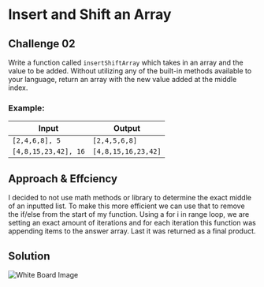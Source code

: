 # Insert and Shift an Array

## Challenge 02  
Write a function called `insertShiftArray` which takes in an array and the value to be added. Without utilizing any of the built-in methods available to your language, return an array with the new value added at the middle index.


### Example:
|Input|Output|
|-----|------|
|`[2,4,6,8], 5`|`[2,4,5,6,8]`|
|`[4,8,15,23,42], 16`|`[4,8,15,16,23,42]`|


## Approach & Effciency  
I decided to not use math methods or library to determine the exact middle of an inputted list. To make this more efficient we can use that to remove the if/else from the start of my function. Using a for i in range loop, we are setting an exact amount of iterations and for each iteration this function was appending items to the answer array. Last it was returned as a final product.


## Solution  
![White Board Image](../../assets/array_shift.png)